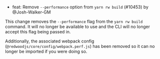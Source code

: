 - feat: Remove `--performance` option from `yarn rw build` (#10453) by @Josh-Walker-GM

This change removes the `--performance` flag from the `yarn rw build` command. It will no longer be available to use and the CLI will no longer accept this flag being passed in. 

Additionally, the associated webpack config (`@redwoodjs/core/config/webpack.perf.js`) has been removed so it can no longer be imported if you were doing so. 
